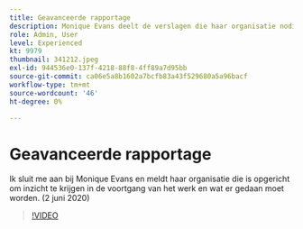 ```yaml
---
title: Geavanceerde rapportage
description: Monique Evans deelt de verslagen die haar organisatie nodig heeft om de voortgang van het werk te kennen en ervoor te zorgen dat het wordt uitgevoerd. (2 juni 2020)
role: Admin, User
level: Experienced
kt: 9979
thumbnail: 341212.jpeg
exl-id: 944536e0-137f-4218-88f8-4ff89a7d95bb
source-git-commit: ca06e5a8b1602a7bcfb83a43f529680a5a96bacf
workflow-type: tm+mt
source-wordcount: '46'
ht-degree: 0%

---
```


# Geavanceerde rapportage

Ik sluit me aan bij Monique Evans en meldt haar organisatie die is opgericht om inzicht te krijgen in de voortgang van het werk en wat er gedaan moet worden.  (2 juni 2020)

>[!VIDEO](https://video.tv.adobe.com/v/341212/?quality=12&learn=on)

